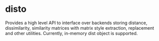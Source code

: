 # disto

Provides a high level API to interface over backends storing distance, dissimilarity, similarity matrices with matrix style extraction, replacement and other utilities. Currently, in-memory dist object is supported.
